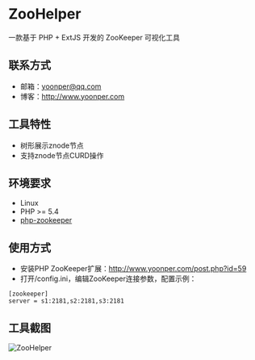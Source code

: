 # ZooHelper
一款基于 PHP + ExtJS 开发的 ZooKeeper 可视化工具

## 联系方式
- 邮箱：yoonper@qq.com
- 博客：http://www.yoonper.com

## 工具特性
- 树形展示znode节点
- 支持znode节点CURD操作

## 环境要求
- Linux
- PHP >= 5.4
- [php-zookeeper](https://github.com/php-zookeeper/php-zookeeper)

## 使用方式
- 安装PHP ZooKeeper扩展：http://www.yoonper.com/post.php?id=59
- 打开/config.ini，编辑ZooKeeper连接参数，配置示例：
```
[zookeeper]
server = s1:2181,s2:2181,s3:2181
```

## 工具截图
![ZooHelper](https://github.com/yoonper/ZooHelper/raw/master/ZooHelper.png)
